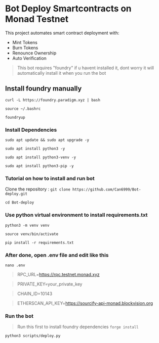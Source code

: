 # Bot Deploy Smartcontracts on Monad Testnet

This project automates smart contract deployment with:
- Mint Tokens
- Burn Tokens
- Renounce Ownership
- Auto Verification

>This bot requires "foundry" if u havent installed it, dont worry it will automatically install it when you run the bot

## Install foundry manually

`curl -L https://foundry.paradigm.xyz | bash`

`source ~/.bashrc`

`foundryup`


### Install Dependencies

`sudo apt update && sudo apt upgrade -y`

`sudo apt install python3 -y`

`sudo apt install python3-venv -y`

`sudo apt install python3-pip -y`

### Tutorial on how to install and run bot


Clone the repository :
`git clone https://github.com/Can6999/Bot-deploy.git`

`cd Bot-deploy`

### Use python virtual environment to install requirements.txt

`python3 -m venv venv`

`source venv/bin/activate`

`pip install -r requirements.txt`

### After done, open .env file and edit like this
`nano .env`


>RPC_URL=https://rpc.testnet.monad.xyz

>PRIVATE_KEY=your_private_key

>CHAIN_ID=10143

>ETHERSCAN_API_KEY=https://sourcify-api-monad.blockvision.org


### Run the bot

>Run this first to install foundry dependencies
`forge install`




`python3 scripts/deploy.py`
